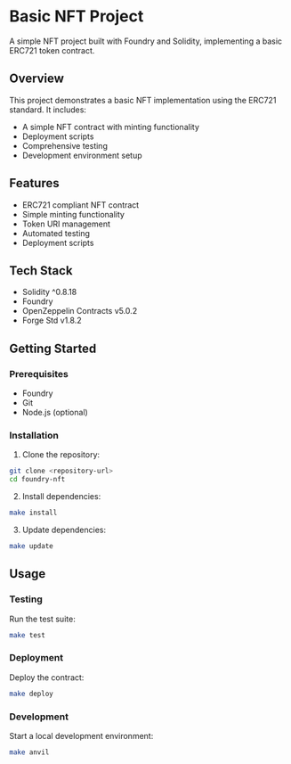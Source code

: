 # Basic NFT Project

A simple NFT project built with Foundry and Solidity, implementing a basic ERC721 token contract.

## Overview

This project demonstrates a basic NFT implementation using the ERC721 standard. It includes:
- A simple NFT contract with minting functionality
- Deployment scripts
- Comprehensive testing
- Development environment setup

## Features

- ERC721 compliant NFT contract
- Simple minting functionality
- Token URI management
- Automated testing
- Deployment scripts

## Tech Stack

- Solidity ^0.8.18
- Foundry
- OpenZeppelin Contracts v5.0.2
- Forge Std v1.8.2


## Getting Started

### Prerequisites

- Foundry
- Git
- Node.js (optional)

### Installation

1. Clone the repository:
```bash
git clone <repository-url>
cd foundry-nft
```

2. Install dependencies:
```bash
make install
```

3. Update dependencies:
```bash
make update
```

## Usage

### Testing

Run the test suite:
```bash
make test
```

### Deployment

Deploy the contract:
```bash
make deploy
```

### Development

Start a local development environment:
```bash
make anvil
```